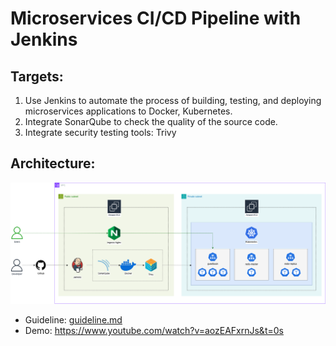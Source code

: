 # Microservices CI/CD Pipeline with Jenkins

## Targets:

1. Use Jenkins to automate the process of building, testing, and deploying microservices applications to Docker, Kubernetes.
2. Integrate SonarQube to check the quality of the source code.
3. Integrate security testing tools: Trivy

## Architecture:

![architecture](./assets/architecture.png)

- Guideline: [guideline.md](./guideline.md)
- Demo: https://www.youtube.com/watch?v=aozEAFxrnJs&t=0s